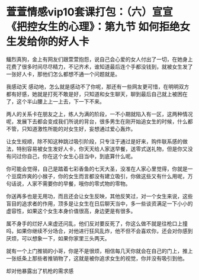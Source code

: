 # 萱萱情感vip10套课打包：（六）宣宣《把控女生的心理》：第九节  如何拒绝女生发给你的好人卡

鱷烈真狗，金上有网友们跟萱萱抱怨，说自己会心爱的女人付出了一切，在她身上花费了很多时间尽尽精力，不记齐术，谁知道最后连个手都没钱到，就被女生发了一张好人卡，那他们怎么都想不通一个问题就是。

我感动天 感动地，怎么就是感动不了你呢，那还有一些网友更可惜，在明明双方都有好感，她就是打死不敢是好，只知道和女生聊天，聊到最后自己就上被困在了，这个半山腰上上一上去，下一下不来。

两人的关系卡在朋友之上，练人为满的阶段，一不小期就陷入有一区，这两种情况呢，发展下去都会变成我们所说的背台，很多男生在刚开始追女生的时候，什么都不管，只知道激性所能的对女生好，妄想通过爱心轰炸。

让女生规顺，除不知这种跳过吸引阶段，只专注于通过是好来，购件联系感的做法，特别容易被女生发好人卡，你天天给人家送早餐，送零式送礼物，但是你又没有问过你自己，你在这个女生心目当中，到底算什么呢。

你可能会觉得，自己是踏着七彩香鱼的七天大圣，没准在人家心里觉得，你就是一个豆腐炸爽的小猴子，你的女生而言都没有建立吸引，你做这些又有什么用呢，万句话说，人家不需要你的早餐，哦你的零式物的零物。

你送再多也是无用功，而且还会让女生反映，其他反笑过，对一个女生来说，这些盲目的追求者的作用，顶多是让女生在日后聊天当中，多一些谈资满足一下小小的虚容性，如果这个女生本身价值很高，身边更是有很多。

属不身手的烂好人来虚还问乱，他们反对要反死了，你这么做不就是往枪口上撞吗，如果你继续不分场合，对他进行狂风乱炸，他不但不会喜欢你，还会对你感到厌烦，可以想象一下，如果你家里三头两天。

就有一个上门推销的小哥，你是不是很烦，相信每几天你就会在自己的门上，推上一张纸条上那些者推销物了，这就是被你追求女生的视觉，你并没有吸引到他。

却对他暴露出了机枪的需求感